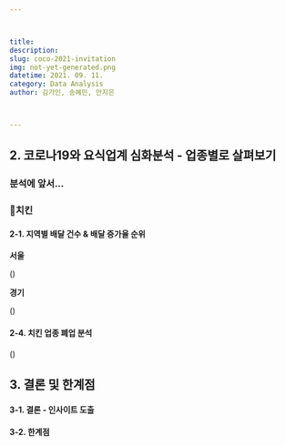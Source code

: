 ```yaml
---



title: 
description: 
slug: coco-2021-invitation
img: not-yet-generated.png
datetime: 2021. 09. 11.
category: Data Analysis
author: 김가인, 송혜민, 안지은



---
```




## 2. 코로나19와 요식업계 심화분석 - 업종별로 살펴보기

### 분석에 앞서...



### 🍗치킨

#### 2-1. 지역별 배달 건수 & 배달 증가율 순위

__서울__

()




__경기__

()




#### 2-4. 치킨 업종 폐업 분석

()




## 3. 결론 및 한계점

#### 3-1. 결론 - 인사이트 도출




#### 3-2. 한계점





